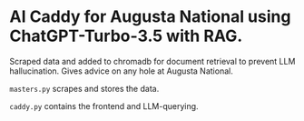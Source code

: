 # AI Caddy for Augusta National using ChatGPT-Turbo-3.5 with RAG.

Scraped data and added to chromadb for document retrieval to prevent LLM hallucination.
Gives advice on any hole at Augusta National.

`masters.py` scrapes and stores the data.

`caddy.py` contains the frontend and LLM-querying.

